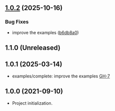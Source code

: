 ## [1.0.2](https://github.com/alibabacloud-automation/terraform-alicloud-vpc-ecs-eip/compare/v1.0.1...v1.0.2) (2025-10-16)


### Bug Fixes

* improve the examples ([b6db8a0](https://github.com/alibabacloud-automation/terraform-alicloud-vpc-ecs-eip/commit/b6db8a0729e151f5391dd232a5fbbc9b5fda5a11))

## 1.1.0 (Unreleased)
## 1.0.1 (2025-03-14)

- examples/complete: improve the examples [GH-7](https://github.com/alibabacloud-automation/terraform-alicloud-vpc-ecs-eip/pull/7)

## 1.0.0 (2021-09-10)

- Project initialization.
